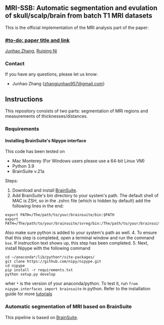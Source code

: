 ## MRI-SSB: Automatic segmentation and evulation of skull/scalp/brain from batch T1 MRI datasets
This is the official implementation of the MRI analysis part of the paper:

### [#to-do: paper title and link](https://stars.chromeexperiments.com)

[Junhao Zhang](https://junha0zhang.github.io/), [Ruiqing Ni](https://biomed.ee.ethz.ch/institute/People/person-detail.html?persid=225279)

### Contact
If you have any questions, please let us know:
- Junhao Zhang {zhangjunhao957@gmail.com}

## Instructions
This repository consists of two parts: segmentation of MRI regions and measurements of thicknesses/distances.

### Requirements

#### Installing BrainSuite's Nipype interface
This code has been tested on
- Mac Monterey (For Windows users please use a 64-bit Linux VM)
- Python 3.9
- BrainSuite v.21a

Steps:
1. Download and install [BrainSuite](http://brainsuite.org/).
2. Add BrainSuite's bin directory to your system's path. The default shell of MAC is ZSH, so in the .zshrc file (which is hidden by default) add the following lines in the end: 
```
export PATH=/The/path/to/your/brainsuite/bin:$PATH
export PATH=/The/path/to/your/brainsuite/svreg/bin:/The/path/to/your/brainsuite/bdp:/The/path/to/your/brainsuite/bin:$PATH
```
  Also make sure python is added to your system's path as well.
4. To ensure that this step is completed, open a terminal window and run the command ```bse```. If instruction text shows up, this step has been completed.
5. Next, install Nipype with the following command
```
cd ~/anaconda*/lib/python*/site-packages/
git clone https://github.com/nipy/nipype.git
cd nipype
pip install -r requirements.txt
python setup.py develop
```
  wher ```*``` is the version of your anaconda/python. To test it, run ```from nipype.interfaces import brainsuite``` in python. Refer to the installation guide for more [tutorials](http://brainsuite.org/nipype_installation/)

### Automatic segmentation of MRI based on BrainSuite
This pipeline is based on [BrainSuite](http://brainsuite.org/).
